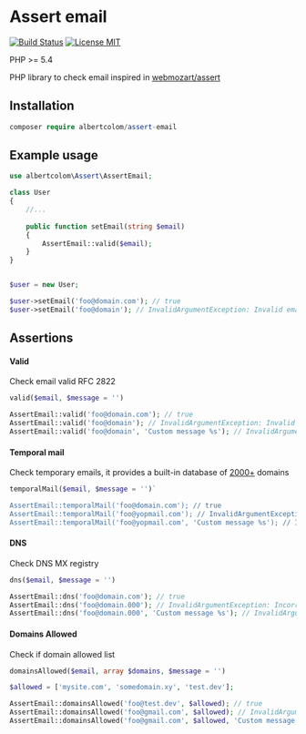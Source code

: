 Assert email
==============
[![Build Status](https://travis-ci.org/albertcolom/assert-email.svg?branch=master)](https://travis-ci.org/albertcolom/assert-email)
[![License MIT](http://img.shields.io/badge/license-MIT-blue.svg)](https://github.com/albertcolom/assert-email/blob/master/LICENSE)

PHP >= 5.4

PHP library to check email inspired in [webmozart/assert](https://packagist.org/packages/webmozart/assert)

## Installation

```php
composer require albertcolom/assert-email

```

## Example usage

```php
use albertcolom\Assert\AssertEmail;

class User
{
    //...
    
    public function setEmail(string $email)
    {
        AssertEmail::valid($email);
    }
}

```

```php

$user = new User;

$user->setEmail('foo@domain.com'); // true
$user->setEmail('foo@domain'); // InvalidArgumentException: Invalid email "foo@domain"
```

## Assertions

#### Valid
Check email valid RFC 2822
```php
valid($email, $message = '')

AssertEmail::valid('foo@domain.com'); // true
AssertEmail::valid('foo@domain'); // InvalidArgumentException: Invalid email "foo@domain"
AssertEmail::valid('foo@domain', 'Custom message %s'); // InvalidArgumentException: Custom message "foo@domain"
```

#### Temporal mail
Check temporary emails, it provides a built-in database of [2000+](https://github.com/albertcolom/assert-email/blob/master/resources/temporal-mail-domain.txt) domains
```php
temporalMail($email, $message = '')`

AssertEmail::temporalMail('foo@domain.com'); // true
AssertEmail::temporalMail('foo@yopmail.com'); // InvalidArgumentException: Temporal email is not allowed "test@yopmail.com"
AssertEmail::temporalMail('foo@yopmail.com', 'Custom message %s'); // InvalidArgumentException: Custom message "foo@domain"
```

#### DNS
Check DNS MX registry
```php
dns($email, $message = '')

AssertEmail::dns('foo@domain.com'); // true
AssertEmail::dns('foo@domain.000'); // InvalidArgumentException: Incorrect domain name "domain.000"
AssertEmail::dns('foo@domain.000', 'Custom message %s'); // InvalidArgumentException: Custom message "domain.000"
```

#### Domains Allowed
Check if domain allowed list
```php
domainsAllowed($email, array $domains, $message = '')

$allowed = ['mysite.com', 'somedomain.xy', 'test.dev'];

AssertEmail::domainsAllowed('foo@test.dev', $allowed); // true
AssertEmail::domainsAllowed('foo@gmail.com', $allowed); // InvalidArgumentException: Domain is not allowed "foo@gmail.com"
AssertEmail::domainsAllowed('foo@gmail.com', $allowed, 'Custom message %s'); // InvalidArgumentException: Custom message "foo@gmail.com"
```